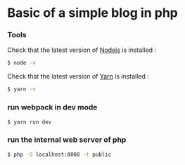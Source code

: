 # Basic of a simple blog in php



### Tools

Check that the latest version of [Nodejs](https://nodejs.org/en/download/) is installed :
```sh
$ node -v
```

Check that the latest version of [Yarn](https://yarnpkg.com/en/docs/install) is installed :
```sh
$ yarn -v
```



### run webpack in dev mode

```sh
$ yarn run dev
```


### run the internal web server of php

```sh
$ php -S localhost:8000 -t public
```